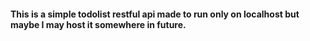 #### This is a simple todolist restful api made to run only on localhost but maybe I may host it somewhere in future.